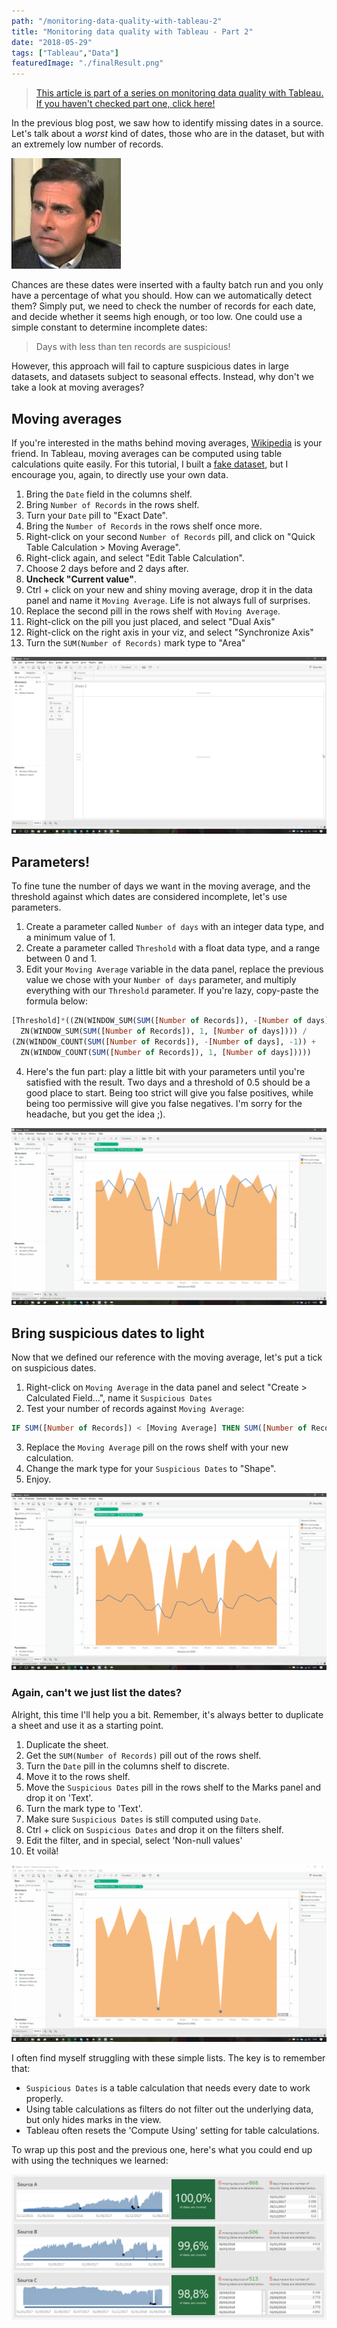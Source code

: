 ```yaml
---
path: "/monitoring-data-quality-with-tableau-2"
title: "Monitoring data quality with Tableau - Part 2"
date: "2018-05-29"
tags: ["Tableau","Data"]
featuredImage: "./finalResult.png"
---
```


>[This article is part of a series on monitoring data quality with Tableau. If you haven't checked part one, click here!](/monitoring-data-quality-with-tableau-1)

In the previous blog post, we saw how to identify missing dates in a source. Let's talk about a *worst* kind of dates, those who are in the dataset, but with an extremely low number of records.

![Disgusting](./disgusting.gif)

Chances are these dates were inserted with a faulty batch run and you only have a percentage of what you should. How can we automatically detect them? Simply put, we need to check the number of records for each date, and decide whether it seems high enough, or too low. One could use a simple constant to determine incomplete dates:

> Days with less than ten records are suspicious!

However, this approach will fail to capture suspicious dates in large datasets, and datasets subject to seasonal effects. Instead, why don't we take a look at moving averages?

## Moving averages

If you're interested in the maths behind moving averages, [Wikipedia](https://en.wikipedia.org/wiki/Moving_average) is your friend. In Tableau, moving averages can be computed using table calculations quite easily. For this tutorial, I built a [fake dataset](./fakeData.xlsx), but I encourage you, again, to directly use your own data.

1. Bring the `Date` field in the columns shelf.
2. Bring `Number of Records` in the rows shelf.
3. Turn your `Date` pill to "Exact Date".
4. Bring the `Number of Records` in the rows shelf once more.
5. Right-click on your second `Number of Records` pill, and click on "Quick Table Calculation > Moving Average".
6. Right-click again, and select "Edit Table Calculation".
7. Choose 2 days before and 2 days after.
8. **Uncheck "Current value"**.
9. Ctrl + click on your new and shiny moving average, drop it in the data panel and name it `Moving Average`. Life is not always full of surprises.
10. Replace the second pill in the rows shelf with `Moving Average`.
11. Right-click on the pill you just placed, and select "Dual Axis"
12. Right-click on the right axis in your viz, and select "Synchronize Axis"
13. Turn the `SUM(Number of Records)` mark type to "Area"

[![First steps](./firstpart.gif)](./firstpart.gif)

## Parameters!

To fine tune the number of days we want in the moving average, and the threshold against which dates are considered incomplete, let's use parameters.

1. Create a parameter called `Number of days` with an integer data type, and a minimum value of 1.
2. Create a parameter called `Threshold` with a float data type, and a range between 0 and 1.
3. Edit your `Moving Average` variable in the data panel, replace the previous value we chose with your `Number of days` parameter, and multiply everything with our `Threshold` parameter. If you're lazy, copy-paste the formula below:

```sql
[Threshold]*((ZN(WINDOW_SUM(SUM([Number of Records]), -[Number of days], -1)) +
  ZN(WINDOW_SUM(SUM([Number of Records]), 1, [Number of days]))) /
(ZN(WINDOW_COUNT(SUM([Number of Records]), -[Number of days], -1)) +
  ZN(WINDOW_COUNT(SUM([Number of Records]), 1, [Number of days]))))
```

4. Here's the fun part: play a little bit with your parameters until you're satisfied with the result. Two days and a threshold of 0.5 should be a good place to start. Being too strict will give you false positives, while being too permissive will give you false negatives. I'm sorry for the headache, but you get the idea ;).

[![Second part](./secondpart.gif)](./secondpart.gif)

## Bring suspicious dates to light

Now that we defined our reference with the moving average, let's put a tick on suspicious dates.

1. Right-click on `Moving Average` in the data panel and select "Create > Calculated Field...", name it `Suspicious Dates`
2. Test your number of records against `Moving Average`:

```sql
IF SUM([Number of Records]) < [Moving Average] THEN SUM([Number of Records]) ELSE NULL END
```

3. Replace the `Moving Average` pill on the rows shelf with your new calculation.
4. Change the mark type for your `Suspicious Dates` to "Shape".
5. Enjoy.

[![Third part](./thirdpart.gif)](./thirdpart.gif)

### Again, can't we just list the dates?

Alright, this time I'll help you a bit. Remember, it's always better to duplicate a sheet and use it as a starting point.

1. Duplicate the sheet.
2. Get the `SUM(Number of Records)` pill out of the rows shelf.
3. Turn the `Date` pill in the columns shelf to discrete.
4. Move it to the rows shelf.
5. Move the `Suspicious Dates` pill in the rows shelf to the Marks panel and drop it on 'Text'.
6. Turn the mark type to 'Text'.
7. Make sure `Suspicious Dates` is still computed using `Date`.
8. Ctrl + click on `Suspicious Dates` and drop it on the filters shelf.
9. Edit the filter, and in special, select 'Non-null values'
10. Et voilà!

[![Fourth part](./fourthpart.gif)](./fourthpart.gif)

I often find myself struggling with these simple lists. The key is to remember that:
- `Suspicious Dates` is a table calculation that needs every date to work properly.
- Using table calculations as filters do not filter out the underlying data, but only hides marks in the view.
- Tableau often resets the 'Compute Using' setting for table calculations.

To wrap up this post and the previous one, here's what you could end up with using the techniques we learned:

![Final Example](./finalResult.png)
